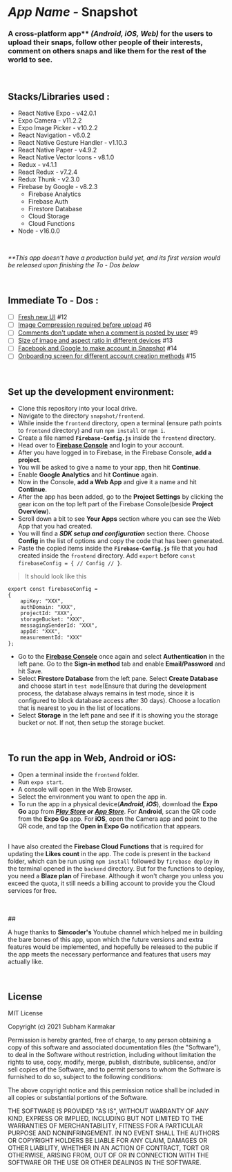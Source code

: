 # *App Name -*  Snapshot
### A cross-platform app\** *(Android, iOS, Web)* for the users to upload their snaps, follow other people of their interests, comment on others snaps and like them for the rest of the world to see.

<br />

## Stacks/Libraries used :

- React Native Expo - v42.0.1
- Expo Camera - v11.2.2
- Expo Image Picker - v10.2.2
- React Navigation - v6.0.2
- React Native Gesture Handler - v1.10.3
- React Native Paper - v4.9.2
- React Native Vector Icons - v8.1.0
- Redux - v4.1.1
- React Redux - v7.2.4
- Redux Thunk - v2.3.0
- Firebase by Google - v8.2.3
  - Firebase Analytics
  - Firebase Auth
  - Firestore Database
  - Cloud Storage
  - Cloud Functions
- Node - v16.0.0

<br />

*\*\*This app doesn't have a production build yet, and its first version would be released upon finishing the To - Dos below*

<br />

## Immediate To - Dos :

- [ ] [Fresh new UI](https://github.com/SubhamKarmakar24/snapshot/issues/12) #12
- [ ] [Image Compression required before upload](https://github.com/SubhamKarmakar24/snapshot/issues/6) #6
- [ ] [Comments don't update when a comment is posted by user](https://github.com/SubhamKarmakar24/snapshot/issues/9) #9
- [ ] [Size of image and aspect ratio in different devices](https://github.com/SubhamKarmakar24/snapshot/issues/13) #13
- [ ] [Facebook and Google to make account in Snapshot](https://github.com/SubhamKarmakar24/snapshot/issues/14) #14
- [ ] [Onboarding screen for different account creation methods](https://github.com/SubhamKarmakar24/snapshot/issues/15) #15

<br />

## Set up the development environment:

- Clone this repository into your local drive.
- Navigate to the directory `snapshot/frontend`.
- While inside the `frontend` directory, open a terminal (ensure path points to `frontend` directory) and run `npm install` or `npm i`.
- Create a file named **`Firebase-Config.js`** inside the `frontend` directory.
- Head over to **[Firebase Console](https://console.firebase.google.com)** and login to your account.
- After you have logged in to Firebase, in the Firebase Console, **add a project**.
- You will be asked to give a name to your app, then hit **Continue**.
- Enable **Google Analytics** and hit **Continue** again.
- Now in the Console, **add a Web App** and give it a name and hit **Continue**.
- After the app has been added, go to the **Project Settings** by clicking the gear icon on the top left part of the Firebase Console(beside **Project Overview**).
- Scroll down a bit to see **Your Apps** section where you can see the Web App that you had created.
- You will find a ***SDK setup and configuration*** section there. Choose **Config** in the list of options and copy the code that has been generated.
- Paste the copied items inside the **`Firebase-Config.js`** file that you had created inside the `frontend` directory. Add `export` before `const firebaseConfig = { // Config // }`.
> It should look like this
```
export const firebaseConfig =
{
    apiKey: "XXX",
    authDomain: "XXX",
    projectId: "XXX",
    storageBucket: "XXX",
    messagingSenderId: "XXX",
    appId: "XXX",
    measurementId: "XXX"
};
```

- Go to the **[Firebase Console](https://console.firebase.google.com)** once again and select **Authentication** in the left pane. Go to the **Sign-in method** tab and enable **Email/Password** and hit Save.
- Select **Firestore Database** from the left pane. Select **Create Database** and choose start in `test mode`(Ensure that during the development process, the database always remains in test mode, since it is configured to block database access after 30 days). Choose a location that is nearest to you in the list of locations.
- Select **Storage** in the left pane and see if it is showing you the storage bucket or not. If not, then setup the storage bucket.

<br />

## To run the app in Web, Android or iOS:
- Open a terminal inside the `frontend` folder.
- Run `expo start`.
- A console will open in the Web Browser.
- Select the environment you want to open the app in.
- To run the app in a physical device(***Android, iOS***), download the **Expo Go** app from ***[Play Store](https://play.google.com/store/apps/details?id=host.exp.exponent&hl=en_IN&gl=US) or [App Store](https://apps.apple.com/us/app/expo-go/id982107779)***. For **Android**, scan the QR code from the **Expo Go** app. For **iOS**, open the Camera app and point to the QR code, and tap the **Open in Expo Go** notification that appears.

##

I have also created the **Firebase Cloud Functions** that is required for updating the **Likes count** in the app. The code is present in the `backend` folder, which can be run using `npm install` followed by `firebase deploy` in the terminal opened in the `backend` directory. But for the functions to deploy, you need a **Blaze plan** of Firebase. Although it won't charge you unless you exceed the quota, it still needs a billing account to provide you the Cloud services for free.

<br />
<br />
##

A huge thanks to **Simcoder's** Youtube channel which helped me in building the bare bones of this app, upon which the future versions and extra features would be implemented, and hopefully be released to the public if the app meets the necessary performance and features that users may actually like.

<br />

## License

MIT License

Copyright (c) 2021 Subham Karmakar

Permission is hereby granted, free of charge, to any person obtaining a copy
of this software and associated documentation files (the "Software"), to deal
in the Software without restriction, including without limitation the rights
to use, copy, modify, merge, publish, distribute, sublicense, and/or sell
copies of the Software, and to permit persons to whom the Software is
furnished to do so, subject to the following conditions:

The above copyright notice and this permission notice shall be included in all
copies or substantial portions of the Software.

THE SOFTWARE IS PROVIDED "AS IS", WITHOUT WARRANTY OF ANY KIND, EXPRESS OR
IMPLIED, INCLUDING BUT NOT LIMITED TO THE WARRANTIES OF MERCHANTABILITY,
FITNESS FOR A PARTICULAR PURPOSE AND NONINFRINGEMENT. IN NO EVENT SHALL THE
AUTHORS OR COPYRIGHT HOLDERS BE LIABLE FOR ANY CLAIM, DAMAGES OR OTHER
LIABILITY, WHETHER IN AN ACTION OF CONTRACT, TORT OR OTHERWISE, ARISING FROM,
OUT OF OR IN CONNECTION WITH THE SOFTWARE OR THE USE OR OTHER DEALINGS IN THE
SOFTWARE.
